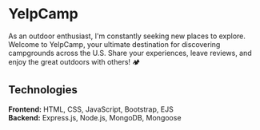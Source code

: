 # YelpCamp
As an outdoor enthusiast, I'm constantly seeking new places to explore. Welcome to YelpCamp, your ultimate destination for discovering campgrounds across the U.S. Share your experiences, leave reviews, and enjoy the great outdoors with others! 🏕️

## Technologies
**Frontend:**
HTML, CSS, JavaScript, Bootstrap, EJS
</br>
**Backend:**
Express.js, Node.js, MongoDB, Mongoose
